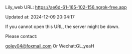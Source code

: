 Lily_web URL: https://ae6d-61-165-102-156.ngrok-free.app

Updated at: 2024-12-09 20:04:17

If you cannot open this URL, the server might be down.

Please contact: 

goley04@foxmail.com Or Wechat:GL_yeaH